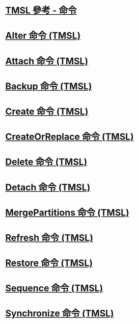 # [TMSL 參考 - 命令](tmsl-reference-commands.md)

# [Alter 命令 (TMSL)](alter-command-tmsl.md)
# [Attach 命令 (TMSL)](attach-command-tmsl.md)
# [Backup 命令 (TMSL)](backup-command-tmsl.md)
# [Create 命令 (TMSL)](create-command-tmsl.md)
# [CreateOrReplace 命令 (TMSL)](createorreplace-command-tmsl.md)
# [Delete 命令 (TMSL)](delete-command-tmsl.md)
# [Detach 命令 (TMSL)](detach-command-tmsl.md)
# [MergePartitions 命令 (TMSL)](mergepartitions-command-tmsl.md)
# [Refresh 命令 (TMSL)](refresh-command-tmsl.md)
# [Restore 命令 (TMSL)](restore-command-tmsl.md)
# [Sequence 命令 (TMSL)](sequence-command-tmsl.md)
# [Synchronize 命令 (TMSL)](synchronize-command-tmsl.md)
